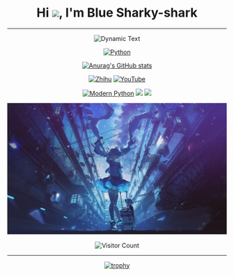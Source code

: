 <!-- 打招呼部分 -->
<h1 align="center">Hi <img src="https://media.giphy.com/media/hvRJCLFzcasrR4ia7z/giphy.gif" width="28">, I'm Blue Sharky-shark</h1>

<hr>

<!-- 标题和社交链接 -->
<div id="title" align="center">


<!-- 动态文本效果 -->
![Dynamic Text](https://readme-typing-svg.herokuapp.com?font=Segoe+Script&center=true&lines=Welcome+to+Python+World;Learning+Python+is+fun!)

<!-- Python 标签 -->
[![Python](https://img.shields.io/badge/code-Python-blue?style=for-the-badge&logo=python)](https://www.python.org/)



[![Anurag's GitHub stats](https://github-readme-stats.vercel.app/api?username=Sharky-shark-Blue&show_icons=true&theme=tokyonight)](https://b23.tv/iEJTnPp)

<!-- 社交链接和徽章 -->
[![Zhihu](https://img.shields.io/badge/%E7%9F%A5%E4%B9%8E-mq%E7%99%BD-yellow?style=for-the-badge&logo=zhihu)]()
[![YouTube](https://img.shields.io/badge/YouTube-Video-red?style=for-the-badge&logo=youtube)]()

<!-- 个人特质徽章 -->
[![Modern Python](https://img.shields.io/badge/code-Modern%20Python-blue?style=for-the-badge&logo=c%2B%2B)](https://learn.microsoft.com/zh-cn/cpp/cpp/welcome-back-to-cpp-modern-cpp) 
![](https://img.shields.io/badge/性格-静-red?style=for-the-badge) 
![](https://img.shields.io/badge/爱好-二次元-red?style=for-the-badge)

</div>

<!-- 头像和访问者计数 -->
<p align="center">
  <img src="image/头像.jpg" alt="头像" width="600">
</p>
<p align="center">
  <img src="https://profile-counter.glitch.me/Sharky-shark-Blue/count.svg" alt="Visitor Count">
</p>

<hr>

<!-- 奖杯展示 -->
<div align="center">
  <a href="https://github.com/Sharky-shark-Blue">
    <img src="https://github-profile-trophy.vercel.app/?username=Sharky-shark-Blue&theme=flat" alt="trophy">
  </a>
</div>

[github-sub-title:img]: https://readme-typing-svg.herokuapp.com?font=Segoe+Script&center=true&lines=Sharky-shark-Blue